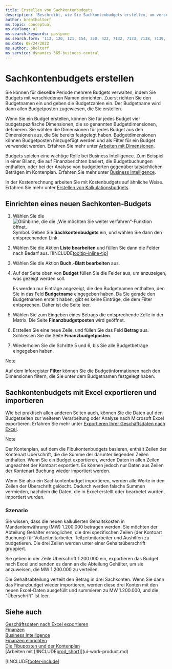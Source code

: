 ```yaml
---
title: Erstellen von Sachkontenbudgets
description: 'Beschreibt, wie Sie Sachkontenbudgets erstellen, um verschiedene finanzielle Aktivitäten zu planen und Dimensionen für Business Intelligence-Zwecke zuzuordnen.'
author: brentholtorf
ms.topic: conceptual
ms.devlang: al
ms.search.keywords: postpone
ms.search.form: '113, 120, 121, 154, 350, 422, 7132, 7133, 7138, 7139, 9203, 9219, 9239, 9373, 9374'
ms.date: 08/24/2022
ms.author: bholtorf
ms.service: dynamics-365-business-central
---
```

# <a name="create-gl-budgets"></a>Sachkontenbudgets erstellen

Sie können für dieselbe Periode mehrere Budgets verwalten, indem Sie Budgets mit verschiedenen Namen einrichten. Zuerst richten Sie den Budgetnamen ein und geben die Budgetzahlen ein. Der Budgetname wird dann allen Budgetposten zugewiesen, die Sie erstellen.  

Wenn Sie ein Budget erstellen, können Sie für jedes Budget vier budgetspezifische Dimensionen, die so genannten Budgetdimensionen, definieren. Sie wählen die Dimensionen für jedes Budget aus den Dimensionen aus, die Sie bereits festgelegt haben. Budgetdimensionen können Budgetposten hinzugefügt werden und als Filter für ein Budget verwendet werden. Erfahren Sie mehr unter [Arbeiten mit Dimensionen](finance-dimensions.md).

Budgets spielen eine wichtige Rolle bei Business Intelligence. Zum Beispiel in einer Bilanz, die auf Finanzberichten basiert, die Budgetbuchungen enthalten, oder bei der Analyse von budgetierten gegenüber tatsächlichen Beträgen im Kontenplan. Erfahren Sie mehr unter [Business Intelligence](bi.md).

In der Kostenrechnung arbeiten Sie mit Kostenbudgets auf ähnliche Weise. Erfahren Sie mehr unter [Erstellen von Kalkulationsbudgets](finance-create-cost-budgets.md).  

## <a name="to-create-a-new-gl-budget"></a>Einrichten eines neuen Sachkonten-Budgets

1. Wählen Sie die ![Glühbirne, die die „Wie möchten Sie weiter verfahren“-Funktion öffnet.](media/ui-search/search_small.png "Tell me-Funktion") Symbol. Geben Sie **Sachkontenbudgets** ein, und wählen Sie dann den entsprechenden Link.  
2. Wählen Sie die Aktion **Liste bearbeiten** und füllen Sie dann die Felder nach Bedarf aus. [!INCLUDE[tooltip-inline-tip](includes/tooltip-inline-tip_md.md)]  
3. Wählen Sie die Aktion **Buch.-Blatt bearbeiten** aus.
4. Auf der Seite oben von **Budget** füllen Sie die Felder aus, um anzuzeigen, was gezeigt werden soll.  

    Es werden nur Einträge angezeigt, die den Budgetnamen enthalten, den Sie in das Feld **Budgetname** eingegeben haben. Da Sie gerade den Budgetnamen erstellt haben, gibt es keine Einträge, die dem Filter entsprechen. Daher ist die Seite leer.  
5. Wählen Sie zum Eingeben eines Betrags die entsprechende Zelle in der Matrix. Die Seite **Finanzbudgetposten** wird geöffnet.  
6. Erstellen Sie eine neue Zeile, und füllen Sie das Feld **Betrag** aus. Schliessen Sie die Seite **Finanzbudgetposten**.  
7. Wiederholen Sie die Schritte 5 und 6, bis Sie alle Budgetbeträge eingegeben haben.  

> [!NOTE]  
> Auf dem Inforegister **Filter** können Sie die Budgetinformationen nach den Dimensionen filtern, die Sie unter dem Budgetnamen festgelegt haben.

## <a name="exporting-and-importing-gl-budgets-with-excel"></a>Sachkontenbudgets mit Excel exportieren und importieren

Wie bei praktisch allen anderen Seiten auch, können Sie die Daten auf den Budgetseiten zur weiteren Verarbeitung oder Analyse nach Microsoft Excel exportieren. Erfahren Sie mehr unter [Exportieren Ihrer Geschäftsdaten nach Excel](about-export-data.md).

> [!NOTE]
> Der Kontenplan, auf dem die Fibukontenbudgets basieren, enthält Zeilen der Kontenart Überschrift, die die Summe der darunter liegenden Zeilen enthalten. Wenn Sie ein Budget  exportieren, werden Daten in allen Zeilen ungeachtet der Kontoart exportiert. Es können jedoch nur Daten aus Zeilen der Kontenart Buchung wieder importiert werden. 

Wenn Sie also ein Sachkontenbudget importieren, werden alle Werte in den Zeilen der Überschrift gelöscht. Dadurch werden falsche Summen vermieden, nachdem die Daten, die in Excel erstellt oder bearbetet wurden, importiert wurden.

### <a name="scenario"></a>Szenario

Sie wissen, dass die neuen kalkulierten Gehaltskosten in Mandantenwährung (MW) 1.200.000 betragen werden. Sie möchten der Abteilung Gehälter ermöglichen, die drei spezifischen Zeilen (der Kontoart Buchung) für Vollzeitmitarbeiter, Teilzeitmitarbeiter und Aushilfen zu budgetieren. Die drei Zeilen werden unter einer Gehaltsüberschrift gruppiert.

Sie geben in der Zeile Überschrift 1.200.000 ein, exportieren das Budget nach Excel und senden es dann an die Abteilung Gehälter, um sie anzuweisen, die MW 1.200.000 zu verteilen.

Die Gehaltsabteilung verteilt den Betrag in drei Sachkonten. Wenn Sie dann das Finanzbudget wieder importieren, werden diese drei Konten mit den neuen Excel-Daten ausgefüllt und summieren zu MW 1.200.000, und die "Überschrift" ist leer.

## <a name="see-also"></a>Siehe auch

[Geschäftsdaten nach Excel exportieren](about-export-data.md)  
[Finanzen](finance.md)  
[Business Intelligence](bi.md)  
[Finanzen einrichten](finance-setup-finance.md)  
[Die Fibuposten und der Kontenplan](finance-general-ledger.md)  
[Arbeiten mit [!INCLUDE[prod_short](includes/prod_short.md)]](ui-work-product.md)  

[!INCLUDE[footer-include](includes/footer-banner.md)]

